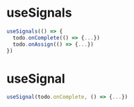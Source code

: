 # useSignals

```ts
useSignals(() => {
  todo.onComplete(() => {...})
  todo.onAssign(() => {...})
})
```

# useSignal

```ts
useSignal(todo.onComplete, () => {...})
```

